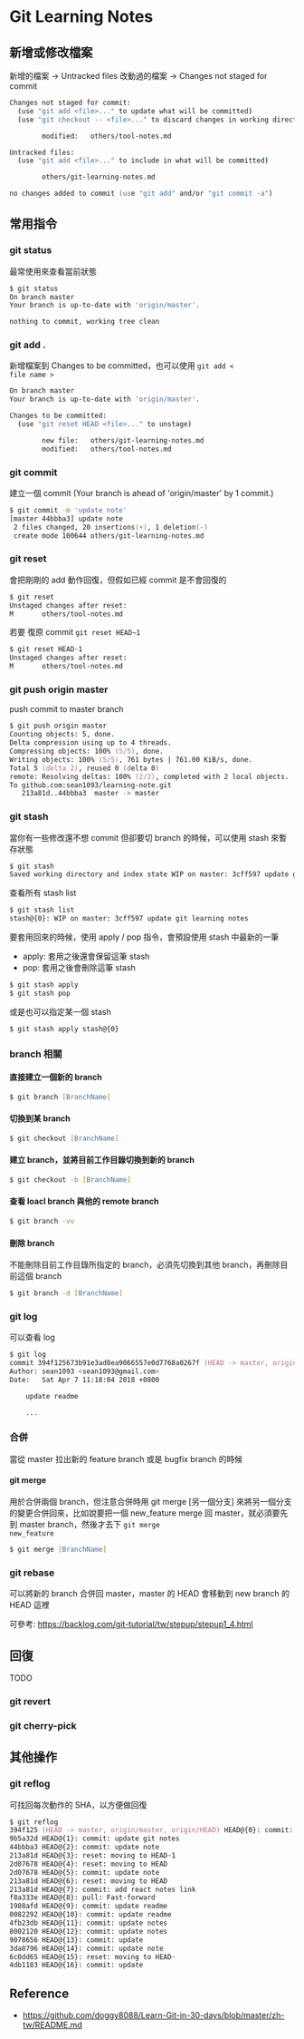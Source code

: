 # Git Learning Notes


## 新增或修改檔案

新增的檔案 -> Untracked files
改動過的檔案 -> Changes not staged for commit

```zsh
Changes not staged for commit:
  (use "git add <file>..." to update what will be committed)
  (use "git checkout -- <file>..." to discard changes in working directory)

        modified:   others/tool-notes.md

Untracked files:
  (use "git add <file>..." to include in what will be committed)

        others/git-learning-notes.md

no changes added to commit (use "git add" and/or "git commit -a")
```

## 常用指令


### git status

最常使用來查看當前狀態

```zsh
$ git status
On branch master
Your branch is up-to-date with 'origin/master'.

nothing to commit, working tree clean
```

### git add .

新增檔案到 Changes to be committed，也可以使用 <code>git add < file name ></code>

```zsh
On branch master
Your branch is up-to-date with 'origin/master'.

Changes to be committed:
  (use "git reset HEAD <file>..." to unstage)

        new file:   others/git-learning-notes.md
        modified:   others/tool-notes.md
```

### git commit

建立一個 commit (Your branch is ahead of 'origin/master' by 1 commit.)

```zsh
$ git commit -m 'update note'
[master 44bbba3] update note
 2 files changed, 20 insertions(+), 1 deletion(-)
 create mode 100644 others/git-learning-notes.md
```

### git reset

會把剛剛的 add 動作回復，但假如已經 commit 是不會回復的

```zsh
$ git reset
Unstaged changes after reset:
M       others/tool-notes.md
```

若要 復原 commit <code>git reset HEAD~1</code> 

```zsh
$ git reset HEAD~1
Unstaged changes after reset:
M       others/tool-notes.md
```

### git push origin master 

push commit to master branch

```zsh
$ git push origin master
Counting objects: 5, done.
Delta compression using up to 4 threads.
Compressing objects: 100% (5/5), done.
Writing objects: 100% (5/5), 761 bytes | 761.00 KiB/s, done.
Total 5 (delta 2), reused 0 (delta 0)
remote: Resolving deltas: 100% (2/2), completed with 2 local objects.
To github.com:sean1093/learning-note.git
   213a81d..44bbba3  master -> master
```

### git stash

當你有一些修改還不想 commit 但卻要切 branch 的時候，可以使用 stash 來暫存狀態

```zsh
$ git stash
Saved working directory and index state WIP on master: 3cff597 update git learning notes
```

查看所有 stash list

```zsh
$ git stash list
stash@{0}: WIP on master: 3cff597 update git learning notes
```

要套用回來的時候，使用 apply / pop 指令，會預設使用 stash 中最新的一筆

* apply: 套用之後還會保留這筆 stash
* pop: 套用之後會刪除這筆 stash

```zsh
$ git stash apply
$ git stash pop
```

或是也可以指定某一個 stash

```zsh
$ git stash apply stash@{0}
```


### branch 相關

#### 直接建立一個新的 branch

```zsh
$ git branch [BranchName]
```

#### 切換到某 branch

```zsh
$ git checkout [BranchName]
```


#### 建立 branch，並將目前工作目錄切換到新的 branch

```zsh
$ git checkout -b [BranchName]
```

#### 查看 loacl branch 與他的 remote branch

```zsh
$ git branch -vv 
```

#### 刪除 branch

不能刪除目前工作目錄所指定的 branch，必須先切換到其他 branch，再刪除目前這個 branch

```zsh
$ git branch -d [BranchName]
```

### git log

可以查看 log

```zsh
$ git log
commit 394f125673b91e3ad8ea9066557e0d7768a0267f (HEAD -> master, origin/master, origin/HEAD)
Author: sean1093 <sean1093@gmail.com>
Date:   Sat Apr 7 11:18:04 2018 +0800

    update readme

    ...  
```

### 合併

當從 master 拉出新的 feature branch 或是 bugfix branch 的時候

#### git merge

用於合併兩個 branch，但注意合併時用 git merge [另一個分支] 來將另一個分支的變更合併回來，比如說要把一個 new_feature merge 回 master，就必須要先到 master branch，然後才去下 <code>git merge new_feature</code>

```zsh
$ git merge [BranchName]
```

### git rebase

可以將新的 branch 合併回 master，master 的 HEAD 會移動到 new branch 的 HEAD 這裡


可參考: https://backlog.com/git-tutorial/tw/stepup/stepup1_4.html


## 回復

TODO

### git revert

### git cherry-pick





## 其他操作

### git reflog

可找回每次動作的 SHA，以方便做回復

```zsh
$ git reflog
394f125 (HEAD -> master, origin/master, origin/HEAD) HEAD@{0}: commit: update readme
9b5a32d HEAD@{1}: commit: update git notes
44bbba3 HEAD@{2}: commit: update note
213a81d HEAD@{3}: reset: moving to HEAD~1
2d07678 HEAD@{4}: reset: moving to HEAD
2d07678 HEAD@{5}: commit: update note
213a81d HEAD@{6}: reset: moving to HEAD
213a81d HEAD@{7}: commit: add react notes link
f8a333e HEAD@{8}: pull: Fast-forward
1988afd HEAD@{9}: commit: update readme
0082292 HEAD@{10}: commit: update readme
4fb23db HEAD@{11}: commit: update notes
8002120 HEAD@{12}: commit: update notes
9078656 HEAD@{13}: commit: update
3da8796 HEAD@{14}: commit: update note
6c0dd65 HEAD@{15}: reset: moving to HEAD~
4db1183 HEAD@{16}: commit: update
```

## Reference

* https://github.com/doggy8088/Learn-Git-in-30-days/blob/master/zh-tw/README.md



